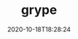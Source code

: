 ---
date: '2020-10-18T18:28:24'
draft: false
metadata:
  description: A vulnerability scanner for container images and filesystems
  homepage: ''
  name: grype
  owner:
    github_url: https://github.com/anchore
    login: anchore
    name: Anchore, Inc.
    url: https://anchore.com/
  url: https://github.com/anchore/grype
tags:
- containers
title: grype
type: tool
---